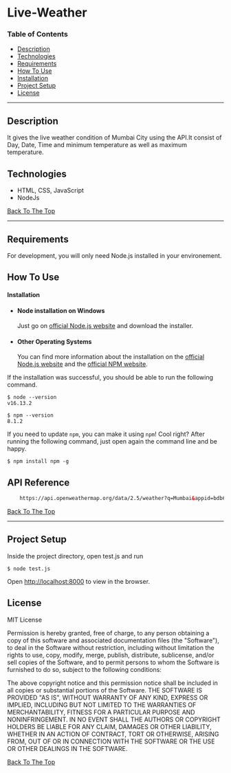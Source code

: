 # Live-Weather

### Table of Contents

- [Description](#description)
- [Technologies](#technologies)
- [Requirements](#requirements)
- [How To Use](#how-to-use)
- [Installation](#installation)
- [Project Setup](#project-setup)
- [License](#license)

---

## Description

It gives the live weather condition of Mumbai City using the API.It consist of Day, Date, Time and minimum temperature as well as maximum temperature.

## Technologies

- HTML, CSS, JavaScript
- NodeJs

[Back To The Top](#live-weather)

---
## Requirements

For development, you will only need Node.js installed in your environement.

## How To Use

#### Installation
- #### Node installation on Windows

  Just go on [official Node.js website](https://nodejs.org/) and download the installer.
  
- #### Other Operating Systems
  You can find more information about the installation on the [official Node.js website](https://nodejs.org/) and the [official NPM website](https://npmjs.org/).

If the installation was successful, you should be able to run the following command.

    $ node --version
    v16.13.2
    
    $ npm --version
    8.1.2
    
  
   If you need to update `npm`, you can make it using `npm`! Cool right? After running the following command, just open again the command line and be happy.

    $ npm install npm -g
    


## API Reference

```html
    https://api.openweathermap.org/data/2.5/weather?q=Mumbai&appid=bdb67319105d0e431adafd63447fb5fc
```
[Back To The Top](#live-weather)

---

## Project Setup
Inside the project directory, open test.js and run
    
    $ node test.js
   
  Open [http://localhost:8000](http://localhost:8000) to view in the browser.

## License

MIT License

Permission is hereby granted, free of charge, to any person obtaining a copy
of this software and associated documentation files (the "Software"), to deal
in the Software without restriction, including without limitation the rights
to use, copy, modify, merge, publish, distribute, sublicense, and/or sell
copies of the Software, and to permit persons to whom the Software is
furnished to do so, subject to the following conditions:

The above copyright notice and this permission notice shall be included in all
copies or substantial portions of the Software.
THE SOFTWARE IS PROVIDED "AS IS", WITHOUT WARRANTY OF ANY KIND, EXPRESS OR
IMPLIED, INCLUDING BUT NOT LIMITED TO THE WARRANTIES OF MERCHANTABILITY,
FITNESS FOR A PARTICULAR PURPOSE AND NONINFRINGEMENT. IN NO EVENT SHALL THE
AUTHORS OR COPYRIGHT HOLDERS BE LIABLE FOR ANY CLAIM, DAMAGES OR OTHER
LIABILITY, WHETHER IN AN ACTION OF CONTRACT, TORT OR OTHERWISE, ARISING FROM,
OUT OF OR IN CONNECTION WITH THE SOFTWARE OR THE USE OR OTHER DEALINGS IN THE
SOFTWARE.

[Back To The Top](#live-weather)
